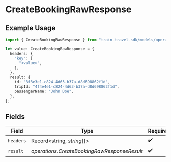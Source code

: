 # CreateBookingRawResponse

## Example Usage

```typescript
import { CreateBookingRawResponse } from "train-travel-sdk/models/operations";

let value: CreateBookingRawResponse = {
  headers: {
    "key": [
      "<value>",
    ],
  },
  result: {
    id: "3f3e3e1-c824-4d63-b37a-d8d698862f1d",
    tripId: "4f4e4e1-c824-4d63-b37a-d8d698862f1d",
    passengerName: "John Doe",
  },
};
```

## Fields

| Field                                       | Type                                        | Required                                    | Description                                 |
| ------------------------------------------- | ------------------------------------------- | ------------------------------------------- | ------------------------------------------- |
| `headers`                                   | Record<string, *string*[]>                  | :heavy_check_mark:                          | N/A                                         |
| `result`                                    | *operations.CreateBookingRawResponseResult* | :heavy_check_mark:                          | N/A                                         |